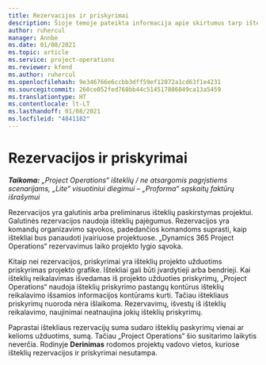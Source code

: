 ```yaml
---
title: Rezervacijos ir priskyrimai
description: Šioje temoje pateikta informacija apie skirtumus tarp išteklių rezervavimų ir išteklių priskyrimų.
author: ruhercul
manager: Annbe
ms.date: 01/08/2021
ms.topic: article
ms.service: project-operations
ms.reviewer: kfend
ms.author: ruhercul
ms.openlocfilehash: 9e346766e6ccbb3dff59ef12072a1cd63f1e4231
ms.sourcegitcommit: 260ce052fed760bb44c514517806049ca13a5459
ms.translationtype: HT
ms.contentlocale: lt-LT
ms.lasthandoff: 01/08/2021
ms.locfileid: "4841182"
---
```

# <a name="bookings-vs-assignments"></a>Rezervacijos ir priskyrimai

_**Taikoma:** „Project Operations“ išteklių / ne atsargomis pagrįstiems scenarijams, „Lite“ visuotiniui diegimui – „Proforma“ sąskaitų faktūrų išrašymui_

Rezervacijos yra galutinis arba preliminarus išteklių paskirstymas projektui. Galutinės rezervacijos naudoja išteklių pajėgumus. Rezervacijos yra komandų organizavimo sąvokos, padedančios komandoms suprasti, kaip ištekliai bus panaudoti įvairiuose projektuose. „Dynamics 365 Project Operations“ rezervavimus laiko projekto lygio sąvoka. 

Kitaip nei rezervacijos, priskyrimai yra išteklių projekto užduotims priskyrimas projekto grafike. Ištekliai gali būti įvardytieji arba bendrieji.  Kai išteklių reikalavimas išvedamas iš projekto užduoties priskyrimų, „Project Operations“ naudoja išteklių priskyrimo pastangų kontūrus išteklių reikalavimo išsamios informacijos kontūrams kurti. Tačiau ištekliaus priskyrimų nuoroda nėra išlaikoma. Rezervavimų, išvestų iš išteklių reikalavimo, naujinimai neatnaujina jokių išteklių priskyrimų.

Paprastai ištekliaus rezervacijų suma sudaro išteklių paskyrimų vienai ar kelioms užduotims, sumą. Tačiau „Project Operations“ šio susitarimo laikytis neverčia. Rodinyje **Derinimas** rodomos projektų vadovo vietos, kuriose išteklių rezervacijos ir priskyrimai nesutampa.


